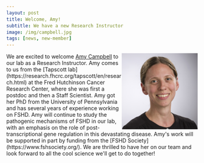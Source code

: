 ```yaml
---
layout: post
title: Welcome, Amy!
subtitle: We have a new Research Instructor
image: /img/campbell.jpg
tags: [news, new-member]
---
```

<img align="right" src="/img/campbell.jpg" style="width:200px !important;height:200px !important;" />
We are excited to welcome <a href="/docs/campbell-cv.pdf">Amy Campbell</a> to our lab as a Research Instructor. Amy comes to us from the [Tapscott lab](https://research.fhcrc.org/tapscott/en/research.html) at the Fred Hutchinson Cancer Research Center, where she was first a postdoc and then a Staff Scientist. Amy got her PhD from the University of Pennsylvania and has several years of experience working on FSHD. Amy will continue to study the pathogenic mechanisms of FSHD in our lab, with an emphasis on the role of post-transcriptional gene regulation in this devastating disease. Amy's work will be supported in part by funding from the [FSHD Society](https://www.fshsociety.org/). We are thrilled to have her on our team and look forward to all the cool science we'll get to do together! 
<br>
<br>
